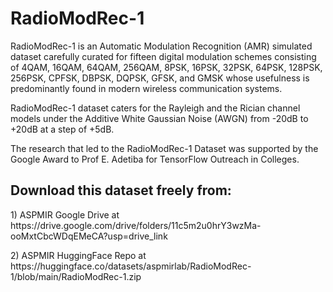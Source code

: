 # RadioModRec-1
<p>RadioModRec-1 is an Automatic Modulation Recognition (AMR) simulated dataset carefully curated for fifteen digital modulation schemes consisting of 4QAM, 16QAM, 64QAM, 256QAM, 8PSK, 16PSK, 32PSK, 64PSK, 128PSK, 256PSK, CPFSK, DBPSK, DQPSK, GFSK, and GMSK whose usefulness is predominantly found in modern wireless communication systems. 
<p>RadioModRec-1 dataset caters for the Rayleigh and the Rician channel models under the Additive White Gaussian Noise (AWGN) from -20dB to +20dB at a step of +5dB. 
<p>The research that led to the RadioModRec-1 Dataset was supported by the Google Award to Prof E. Adetiba for TensorFlow Outreach in Colleges.
<h2>Download this dataset freely from: </h2>
<p>1) ASPMIR Google Drive at https://drive.google.com/drive/folders/11c5m2u0hrY3wzMa-ooMxtCbcWDqEMeCA?usp=drive_link
<p>2) ASPMIR HuggingFace Repo at https://huggingface.co/datasets/aspmirlab/RadioModRec-1/blob/main/RadioModRec-1.zip
